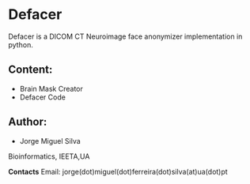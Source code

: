 # Defacer
Defacer is a DICOM CT Neuroimage face anonymizer implementation in python.

## Content:
- Brain Mask Creator 
- Defacer Code

## Author:

- Jorge Miguel Silva

Bioinformatics, IEETA,UA

**Contacts**
Email: jorge(dot)miguel(dot)ferreira(dot)silva(at)ua(dot)pt
